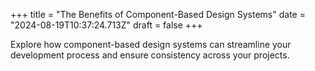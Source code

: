 +++
title = "The Benefits of Component-Based Design Systems"
date = "2024-08-19T10:37:24.713Z"
draft = false
+++

  Explore how component-based design systems can streamline your development process and ensure consistency across your projects.
        